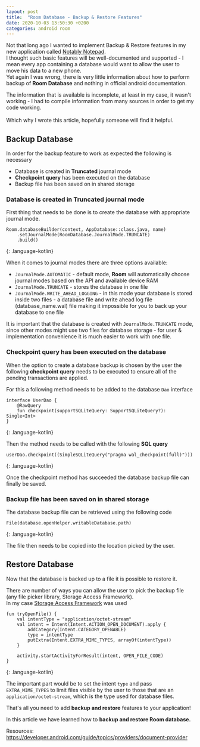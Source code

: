 ```yaml
---
layout: post
title:  "Room Database - Backup & Restore Features"
date: 2020-10-03 13:50:30 +0200
categories: android room
---
```


Not that long ago I wanted to implement Backup & Restore features in my new application called [Notably Notepad](https://play.google.com/store/apps/details?id=com.notepad.notably). <br />
I thought such basic features will be well-documented and supported - I mean every app  containing a database would want to allow the user to move his data to a new phone. <br />
Yet again I was wrong, there is very little information about how to perform backup of **Room Database** and nothing in official android documentation.<br />

The information that is available is incomplete, at least in my case, it wasn't working - I had to compile information from many sources in order to get my code working. <br /> <br />
Which why I wrote this article, hopefully someone will find it helpful.


## Backup Database
In order for the backup feature to work as expected the following is necessary
* Database is created in **Truncated** journal mode
* **Checkpoint query** has been executed on the database
* Backup file has been saved on in shared storage

### Database is created in **Truncated** journal mode
First thing that needs to be done is to create the database with appropriate journal mode.

~~~
Room.databaseBuilder(context, AppDatabase::class.java, name)
    .setJournalMode(RoomDatabase.JournalMode.TRUNCATE)
    .build()
~~~
{: .language-kotlin}

When it comes to journal modes there are three options available:
* `JournalMode.AUTOMATIC` - default mode, **Room** will automatically choose journal modes based on the API and available device RAM
* `JournalMode.TRUNCATE` - stores the database in one file
* `JournalMode.WRITE_AHEAD_LOGGING` - in this mode your database is stored inside two files - a database file and write ahead log file (database_name.wal) file making it impossible for you to back up your database to one file

It is important that the database is created with `JournalMode.TRUNCATE` mode, since other modes might use two files for database storage - for user & implementation convenience it is much easier to work with one file.

### **Checkpoint query** has been executed on the database
When the option to create a database backup is chosen by the user the following **checkpoint query** needs to be executed to ensure all of the pending transactions are applied.

For this a following method needs to be added to the database `Dao` interface
~~~
interface UserDao {
    @RawQuery
    fun checkpoint(supportSQLiteQuery: SupportSQLiteQuery?): Single<Int>
}
~~~
{: .language-kotlin}

Then the method needs to be called with the following **SQL query**
~~~
userDao.checkpoint((SimpleSQLiteQuery("pragma wal_checkpoint(full)")))
~~~
{: .language-kotlin}

Once the checkpoint method has succeeded the database backup file can finally be saved.

### Backup file has been saved on in shared storage
The database backup file can be retrieved using the following code

~~~
File(database.openHelper.writableDatabase.path)
~~~
{: .language-kotlin}

The file then needs to be copied into the location picked by the user.

## Restore Database
Now that the database is backed up to a file it is possible to restore it.

There are number of ways you can allow the user to pick the backup file (any file picker library, Storage Access Framework). <br />
In my case [Storage Access Framework](https://developer.android.com/guide/topics/providers/document-provider) was used

~~~
fun tryOpenFile() {
    val intentType = "application/octet-stream"
    val intent = Intent(Intent.ACTION_OPEN_DOCUMENT).apply {
        addCategory(Intent.CATEGORY_OPENABLE)
        type = intentType
        putExtra(Intent.EXTRA_MIME_TYPES, arrayOf(intentType))
    }

    activity.startActivityForResult(intent, OPEN_FILE_CODE)
}
~~~
{: .language-kotlin}

The important part would be to set the intent `type` and pass `EXTRA_MIME_TYPES` to limit files visible by the user to those that are an `application/octet-stream`, which is the type used for database files.


That's all you need to add **backup and restore** features to your application!

In this article we have learned how to **backup and restore Room database.**



Resources:
<https://developer.android.com/guide/topics/providers/document-provider>
